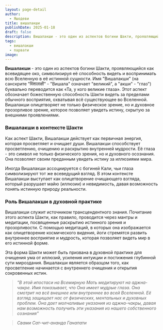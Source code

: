 ```yaml
---
layout: page-detail
author:
  - Яшодеви
title: вишалакши
publishDate: 2025-01-18
draft: false
description: Вишалакши - это один из аспектов богини Шакти, проявляющийся как всевидящее око, символизируя её способность видеть и воспринимать всю Вселенную в её истинной сущности.
tags:
  - вишалакши
  - парвати
image:
---
```

**Вишалакши** - это один из аспектов богини Шакти, проявляющийся как всевидящее око, символизируя её способность видеть и воспринимать всю Вселенную в её истинной сущности. Имя "Вишалакши" (на санскрите "विशालाक्षी" - "Вишала" означает "великий", а "акши" - "глаз") буквально переводится как «Та, у кого великие глаза». Этот аспект обозначает божественную способность Шакти видеть за пределами обычного восприятия, охватывая всё существующее во Вселенной. Вишалакши олицетворяет не только физическое зрение, но и духовное прозорливое зрение, которое позволяет увидеть истину, скрытую за внешними проявлениями.

### Вишалакши в контексте Шакти

Как аспект Шакти, Вишалакши действует как первичная энергия, которая просветляет и очищает души. Вишалакши способствует просветлению, очищению и раскрытию внутренней мудрости. Её глаза - это символ не только физического зрения, но и духовного осознания. Она позволяет своим преданным увидеть истину за иллюзиями мира.

Иногда Вишалакши ассоциируется с богиней Кали, чьи глаза символизируют тот же всеведущий взгляд. В этом контексте Вишалакши выступает как олицетворение очищающего взгляда, который разрушает майю (иллюзии) и невидимость, давая возможность понять истинную природу реальности.

### Роль Вишалакши в духовной практике

Вишалакши служит источником трансцендентного знания. Почитание этого аспекта Шакти, как правило, проводится через мантры и медитации, посвященные раскрытию истинного зрения и прозорливости. С помощью медитаций, в которых она изображается как олицетворение космического видения, йоги стремятся развить внутреннее восприятие и мудрость, которая позволяет видеть мир в его истинной форме.

Эта форма Шакти может быть призвана в духовной практике для очищения ума от иллюзий, усиления интуиции и постижения глубинной сути мироздания. Вишалакши является образцом того, как просветление начинается с внутреннего очищения и открытия сокровенных истин.

>*"В этой ипостаси на Всемирную Мать медитируют на аджна-чакре. Имя показывает, что Она имеет мудрые глаза. Она смотрит на всё внешнее или внутреннее во всей Вселенной. Её взгляд защищает нас от физических, ментальных и духовных проблем. Она дает молчаливые указания из аджна-чакры, давая нам возможность получить эти указания из нашего собственного сознания"*

>*Свами Сат-чит-ананда Ганапати*